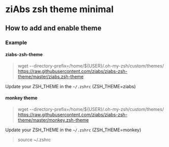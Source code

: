 # ziAbs zsh theme minimal

## How to add and enable theme
### Example
#### ziabs-zsh-theme
> wget --directory-prefix=/home/${USER}/.oh-my-zsh/custom/themes/ https://raw.githubusercontent.com/ziabs/ziabs-zsh-theme/master/ziabs.zsh-theme

Update your ZSH_THEME in the `~/.zshrc` (ZSH_THEME=ziabs)

#### monkey theme
> wget --directory-prefix=/home/${USER}/.oh-my-zsh/custom/themes/ https://raw.githubusercontent.com/ziabs/ziabs-zsh-theme/master/monkey.zsh-theme

Update your ZSH_THEME in the `~/.zshrc` (ZSH_THEME=monkey)

> source ~/.zshrc